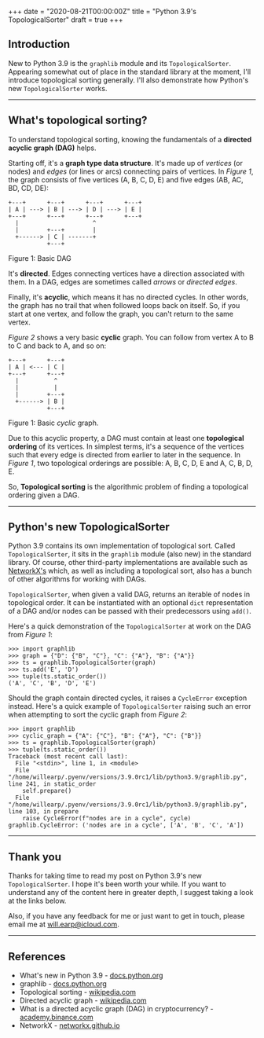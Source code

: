 +++
date = "2020-08-21T00:00:00Z"
title = "Python 3.9's TopologicalSorter"
draft = true
+++

## Introduction 

New to Python 3.9 is the `graphlib` module and its `TopologicalSorter`. Appearing somewhat out of place in the standard library at the moment, I'll introduce topological sorting generally. I'll also demonstrate how Python's new `TopologicalSorter` works.

---

## What's topological sorting?

To understand topological sorting, knowing the fundamentals of a **directed acyclic graph (DAG)** helps.

Starting off, it's a **graph type data structure**. It's made up of _vertices_ (or nodes) and _edges_ (or lines or arcs) connecting pairs of vertices. In _Figure 1_, the graph consists of five vertices (A, B, C, D, E) and five edges (AB, AC, BD, CD, DE):

```
+---+      +---+      +---+      +---+
| A | ---> | B | ---> | D | ---> | E |
+---+      +---+      +---+      +---+
  |                     ^
  |        +---+        | 
  +------> | C | -------+
           +---+
```
Figure 1: Basic DAG


It's **directed**. Edges connecting vertices have a direction associated with them. In a DAG, edges are sometimes called _arrows_ or _directed edges_.

Finally, it's **acyclic**, which means it has no directed cycles. In other words, the graph has no trail that when followed loops back on itself. So, if you start at one vertex, and follow the graph, you can't return to the same vertex. 

_Figure 2_ shows a very basic **cyclic** graph. You can follow from vertex A to B to C and back to A, and so on:
```
+---+      +---+ 
| A | <--- | C |
+---+      +---+ 
  |          ^           
  |          |
  |        +---+
  +------> | B |
           +---+
```
Figure 1: Basic _cyclic_ graph.

Due to this acyclic property, a DAG must contain at least one **topological ordering** of its vertices. In simplest terms, it's a sequence of the vertices such that every edge is directed from earlier to later in the sequence. In _Figure 1_, two topological orderings are possible: A, B, C, D, E and A, C, B, D, E.

So, **Topological sorting** is the algorithmic problem of finding a topological ordering given a DAG. 

---

## Python's new TopologicalSorter

Python 3.9 contains its own implementation of topological sort. Called `TopologicalSorter`, it sits in the `graphlib` module (also new) in the standard library. Of course, other third-party implementations are available such as [NetworkX's](https://networkx.github.io/documentation/stable/reference/algorithms/dag.html) which, as well as including a topological sort, also has a bunch of other algorithms for working with DAGs.

`TopologicalSorter`, when given a valid DAG, returns an iterable of nodes in topological order. It can be instantiated with an optional `dict` representation of a DAG and/or nodes can be passed with their predecessors using `add()`.

Here's a quick demonstration of the `TopologicalSorter` at work on the DAG from _Figure 1_:
```
>>> import graphlib
>>> graph = {"D": {"B", "C"}, "C": {"A"}, "B": {"A"}}
>>> ts = graphlib.TopologicalSorter(graph)
>>> ts.add('E', 'D')
>>> tuple(ts.static_order())
('A', 'C', 'B', 'D', 'E')
```

Should the graph contain directed cycles, it raises a `CycleError` exception instead. Here's a quick example of `TopologicalSorter` raising such an error when attempting to sort the cyclic graph from _Figure 2_:
```
>>> import graphlib
>>> cyclic_graph = {"A": {"C"}, "B": {"A"}, "C": {"B"}}
>>> ts = graphlib.TopologicalSorter(graph)
>>> tuple(ts.static_order())
Traceback (most recent call last):
  File "<stdin>", line 1, in <module>
  File "/home/willearp/.pyenv/versions/3.9.0rc1/lib/python3.9/graphlib.py", line 241, in static_order
    self.prepare()
  File "/home/willearp/.pyenv/versions/3.9.0rc1/lib/python3.9/graphlib.py", line 103, in prepare
    raise CycleError(f"nodes are in a cycle", cycle)
graphlib.CycleError: ('nodes are in a cycle', ['A', 'B', 'C', 'A'])
```
---
## Thank you

Thanks for taking time to read my post on Python 3.9's new `TopologicalSorter`. I hope it's been worth your while. If you want to understand any of the content here in greater depth, I suggest taking a look at the links below.

Also, if you have any feedback for me or just want to get in touch, please email me at <will.earp@icloud.com>.

---

## References
- What's new in Python 3.9 - [docs.python.org](https://docs.python.org/3.9/whatsnew/3.9.html)
- graphlib - [docs.python.org](https://docs.python.org/3.9/library/graphlib.html)
- Topological sorting - [wikipedia.com](https://en.wikipedia.org/wiki/Topological_sorting)
- Directed acyclic graph - [wikipedia.com](https://en.wikipedia.org/wiki/Directed_acyclic_graph)
- What is a directed acyclic graph (DAG) in cryptocurrency? - [academy.binance.com](https://academy.binance.com/blockchain/what-is-a-directed-acyclic-graph-dag-in-cryptocurrency)
- NetworkX - [networkx.github.io](https://networkx.github.io/)
